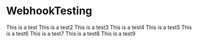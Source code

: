 # WebhookTesting

This is a test
This is a test2
This is a test3
This is a test4
This is a test5
This is a test6
This is a test7
This is a test8
This is a test9

